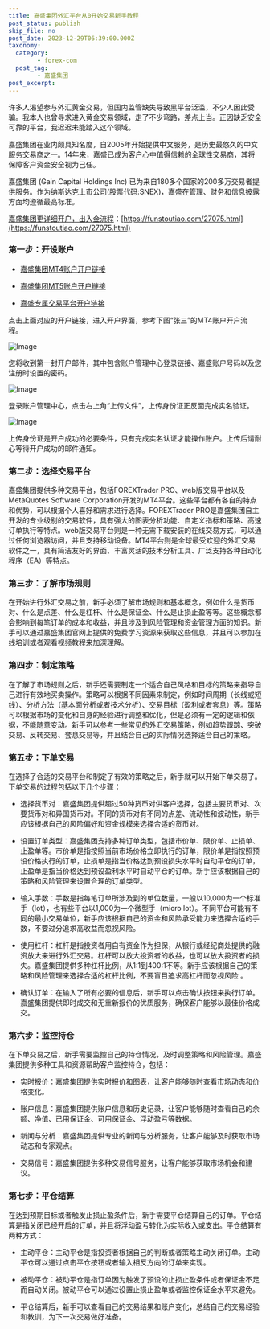 ```yaml
---
title: 嘉盛集团外汇平台从0开始交易新手教程
post_status: publish
skip_file: no
post_date: 2023-12-29T06:39:00.000Z
taxonomy:
  category:
        - forex-com
  post_tag:
        - 嘉盛集团
post_excerpt: 
---
```

许多人渴望参与外汇黄金交易，但国内监管缺失导致黑平台泛滥，不少人因此受骗。我本人也曾寻求进入黄金交易领域，走了不少弯路，差点上当。正因缺乏安全可靠的平台，我迟迟未能踏入这个领域。

嘉盛集团在业内颇具知名度，自2005年开始提供中文服务，是历史最悠久的中文服务交易商之一。14年来，嘉盛已成为客户心中值得信赖的全球性交易商，其将保障客户资金安全视为己任。

嘉盛集团 (Gain Capital Holdings Inc) 已为来自180多个国家的200多万交易者提供服务。作为纳斯达克上市公司(股票代码:SNEX)，嘉盛在管理、财务和信息披露方面均遵循最高标准。

[嘉盛集团更详细开户，出入金流程](https://funstoutiao.com/27075.html)：[https://funstoutiao.com/27075.html](https://funstoutiao.com/27075.html)

### 第一步：开设账户

* [嘉盛集团MT4账户开户链接](https://s.ssgg.net/jsmt4)

* [嘉盛集团MT5账户开户链接](https://s.ssgg.net/jsmt5)

* [嘉盛专属交易平台开户链接](https://s.ssgg.net/js)

点击上面对应的开户链接，进入开户界面，参考下图“张三”的MT4账户开户流程。

![Image](https://prod-files-secure.s3.us-west-2.amazonaws.com/39ed1227-6d7d-4570-be36-9ccd4a2c4241/7a167aea-686b-400d-af59-4e18eb607a40/640.png?X-Amz-Algorithm=AWS4-HMAC-SHA256&X-Amz-Content-Sha256=UNSIGNED-PAYLOAD&X-Amz-Credential=ASIAZI2LB4663XIDPICB%2F20250527%2Fus-west-2%2Fs3%2Faws4_request&X-Amz-Date=20250527T161310Z&X-Amz-Expires=3600&X-Amz-Security-Token=IQoJb3JpZ2luX2VjEJX%2F%2F%2F%2F%2F%2F%2F%2F%2F%2FwEaCXVzLXdlc3QtMiJGMEQCIAl0hivaBsxkcBVD1JkYhHAnBWEnfai2gfxvBRBQKEUuAiBe0%2FAYLA1bod6xCgeyQoPEE8nOxLke94EfLKeIYePMISr%2FAwheEAAaDDYzNzQyMzE4MzgwNSIMUysVj8fLoHuPNp0uKtwDssGptiUCvdtd8noYatEoLFUFrJe5VyUTZyNAcqk1HwLJ%2F4uPK%2BR%2B8c4uUPpdZa44sKICZzc70dGm7ZdPAM2KMrCJwaI2O990BPwq53XeeRHfjP%2FaeNVGFTKyJq2IM2dFTf5AXYzs8ZT%2F%2F%2FqrOQpGYt49q42EDSIsvrqTvxRPU6zg7CzJHjdb0KXLuOHVeVEwtgbDj95KkL7xHDK3sTr9d1nqX7LZh0dX%2BfTz3wZqvRfevZ5b%2BrxezNIRrzBYP7C2nBef5ZUeTq5Dx5DNvdqD24rA3zAaV%2BC8JsgOIYC3oyFSIxEBHYC%2F9clE%2FhBRFTN4rzIWy1o%2FoDp1nf%2FyB8BtT97C9RU0QIzFbBYbt3bkJicRCnp9%2FhAOaKOFy3WWKycK9Of%2BrtiloGUHNZHrMS8mZO7Q1RWnNmen1tUnuq9FiTp%2FN2P2v3lJyKJbbHpX20bPscu2eerAKuTNpQxuQdu%2F1cRWozjNnW3vQBeH7IdXrolLUs1c9JlrijtPdUoWdMd%2B6E2L%2BWUTKKwF6X6kHG%2FVvrpvp%2BmfLfgO64K56lyYvQ60dfj%2Fi0vMsBYhQnUrPUKq8ettyTByog%2Fs9YyL9%2FjA%2BbY4I5D%2FW0SUinZgk%2FrhGhzkgBVpW0Emu1mcubMwpe7WwQY6pgF4%2BZ9phey%2FREVXta7PDIV0c7XUSY4NbWSQ6WfpGbUZQrAkl%2FcZCyO05HiSDBlL%2FyGnt1563ZY%2Ba%2FkQz8Wmg36Yj49pNX%2B%2B9KX17SVBbw%2BGMPtd4jNUQXQPxgkH7nzoMfc6uNszZ0l5AL3hAPj17cJq7fxc%2B%2Bjv2G0t6YNChkR%2FJnTuRAxGHQLVA2ZWvFxmhLPmR04a0Xc5YeIrcT0lY%2FPtJytqND7K&X-Amz-Signature=16d9fc45dc9503e8b62d7602d5f451162cd7a08a8fa4f4994d746942810421b5&X-Amz-SignedHeaders=host&x-id=GetObject)

您将收到第一封开户邮件，其中包含账户管理中心登录链接、嘉盛账户号码以及您注册时设置的密码。

![Image](https://prod-files-secure.s3.us-west-2.amazonaws.com/39ed1227-6d7d-4570-be36-9ccd4a2c4241/eaa1c6b3-2877-4284-a0e1-530e222c27fb/image.png?X-Amz-Algorithm=AWS4-HMAC-SHA256&X-Amz-Content-Sha256=UNSIGNED-PAYLOAD&X-Amz-Credential=ASIAZI2LB4663XIDPICB%2F20250527%2Fus-west-2%2Fs3%2Faws4_request&X-Amz-Date=20250527T161310Z&X-Amz-Expires=3600&X-Amz-Security-Token=IQoJb3JpZ2luX2VjEJX%2F%2F%2F%2F%2F%2F%2F%2F%2F%2FwEaCXVzLXdlc3QtMiJGMEQCIAl0hivaBsxkcBVD1JkYhHAnBWEnfai2gfxvBRBQKEUuAiBe0%2FAYLA1bod6xCgeyQoPEE8nOxLke94EfLKeIYePMISr%2FAwheEAAaDDYzNzQyMzE4MzgwNSIMUysVj8fLoHuPNp0uKtwDssGptiUCvdtd8noYatEoLFUFrJe5VyUTZyNAcqk1HwLJ%2F4uPK%2BR%2B8c4uUPpdZa44sKICZzc70dGm7ZdPAM2KMrCJwaI2O990BPwq53XeeRHfjP%2FaeNVGFTKyJq2IM2dFTf5AXYzs8ZT%2F%2F%2FqrOQpGYt49q42EDSIsvrqTvxRPU6zg7CzJHjdb0KXLuOHVeVEwtgbDj95KkL7xHDK3sTr9d1nqX7LZh0dX%2BfTz3wZqvRfevZ5b%2BrxezNIRrzBYP7C2nBef5ZUeTq5Dx5DNvdqD24rA3zAaV%2BC8JsgOIYC3oyFSIxEBHYC%2F9clE%2FhBRFTN4rzIWy1o%2FoDp1nf%2FyB8BtT97C9RU0QIzFbBYbt3bkJicRCnp9%2FhAOaKOFy3WWKycK9Of%2BrtiloGUHNZHrMS8mZO7Q1RWnNmen1tUnuq9FiTp%2FN2P2v3lJyKJbbHpX20bPscu2eerAKuTNpQxuQdu%2F1cRWozjNnW3vQBeH7IdXrolLUs1c9JlrijtPdUoWdMd%2B6E2L%2BWUTKKwF6X6kHG%2FVvrpvp%2BmfLfgO64K56lyYvQ60dfj%2Fi0vMsBYhQnUrPUKq8ettyTByog%2Fs9YyL9%2FjA%2BbY4I5D%2FW0SUinZgk%2FrhGhzkgBVpW0Emu1mcubMwpe7WwQY6pgF4%2BZ9phey%2FREVXta7PDIV0c7XUSY4NbWSQ6WfpGbUZQrAkl%2FcZCyO05HiSDBlL%2FyGnt1563ZY%2Ba%2FkQz8Wmg36Yj49pNX%2B%2B9KX17SVBbw%2BGMPtd4jNUQXQPxgkH7nzoMfc6uNszZ0l5AL3hAPj17cJq7fxc%2B%2Bjv2G0t6YNChkR%2FJnTuRAxGHQLVA2ZWvFxmhLPmR04a0Xc5YeIrcT0lY%2FPtJytqND7K&X-Amz-Signature=6a4428fd6606043aeb88cdc1ca513d6fe1f772607329cd8e9c7f5d08f52fb610&X-Amz-SignedHeaders=host&x-id=GetObject)

登录账户管理中心，点击右上角“上传文件”，上传身份证正反面完成实名验证。

![Image](https://prod-files-secure.s3.us-west-2.amazonaws.com/39ed1227-6d7d-4570-be36-9ccd4a2c4241/54090639-09fc-46b4-a135-e0289f707147/image.png?X-Amz-Algorithm=AWS4-HMAC-SHA256&X-Amz-Content-Sha256=UNSIGNED-PAYLOAD&X-Amz-Credential=ASIAZI2LB4663XIDPICB%2F20250527%2Fus-west-2%2Fs3%2Faws4_request&X-Amz-Date=20250527T161310Z&X-Amz-Expires=3600&X-Amz-Security-Token=IQoJb3JpZ2luX2VjEJX%2F%2F%2F%2F%2F%2F%2F%2F%2F%2FwEaCXVzLXdlc3QtMiJGMEQCIAl0hivaBsxkcBVD1JkYhHAnBWEnfai2gfxvBRBQKEUuAiBe0%2FAYLA1bod6xCgeyQoPEE8nOxLke94EfLKeIYePMISr%2FAwheEAAaDDYzNzQyMzE4MzgwNSIMUysVj8fLoHuPNp0uKtwDssGptiUCvdtd8noYatEoLFUFrJe5VyUTZyNAcqk1HwLJ%2F4uPK%2BR%2B8c4uUPpdZa44sKICZzc70dGm7ZdPAM2KMrCJwaI2O990BPwq53XeeRHfjP%2FaeNVGFTKyJq2IM2dFTf5AXYzs8ZT%2F%2F%2FqrOQpGYt49q42EDSIsvrqTvxRPU6zg7CzJHjdb0KXLuOHVeVEwtgbDj95KkL7xHDK3sTr9d1nqX7LZh0dX%2BfTz3wZqvRfevZ5b%2BrxezNIRrzBYP7C2nBef5ZUeTq5Dx5DNvdqD24rA3zAaV%2BC8JsgOIYC3oyFSIxEBHYC%2F9clE%2FhBRFTN4rzIWy1o%2FoDp1nf%2FyB8BtT97C9RU0QIzFbBYbt3bkJicRCnp9%2FhAOaKOFy3WWKycK9Of%2BrtiloGUHNZHrMS8mZO7Q1RWnNmen1tUnuq9FiTp%2FN2P2v3lJyKJbbHpX20bPscu2eerAKuTNpQxuQdu%2F1cRWozjNnW3vQBeH7IdXrolLUs1c9JlrijtPdUoWdMd%2B6E2L%2BWUTKKwF6X6kHG%2FVvrpvp%2BmfLfgO64K56lyYvQ60dfj%2Fi0vMsBYhQnUrPUKq8ettyTByog%2Fs9YyL9%2FjA%2BbY4I5D%2FW0SUinZgk%2FrhGhzkgBVpW0Emu1mcubMwpe7WwQY6pgF4%2BZ9phey%2FREVXta7PDIV0c7XUSY4NbWSQ6WfpGbUZQrAkl%2FcZCyO05HiSDBlL%2FyGnt1563ZY%2Ba%2FkQz8Wmg36Yj49pNX%2B%2B9KX17SVBbw%2BGMPtd4jNUQXQPxgkH7nzoMfc6uNszZ0l5AL3hAPj17cJq7fxc%2B%2Bjv2G0t6YNChkR%2FJnTuRAxGHQLVA2ZWvFxmhLPmR04a0Xc5YeIrcT0lY%2FPtJytqND7K&X-Amz-Signature=08a8f64e9e78e9a8c69696b2e563918b2702f2579ced19758d57b89131b48ff5&X-Amz-SignedHeaders=host&x-id=GetObject)

上传身份证是开户成功的必要条件，只有完成实名认证才能操作账户。上传后请耐心等待开户成功的邮件通知。

### 第二步：选择交易平台

嘉盛集团提供多种交易平台，包括FOREXTrader PRO、web版交易平台以及MetaQuotes Software Corporation开发的MT4平台。这些平台都有各自的特点和优势，可以根据个人喜好和需求进行选择。FOREXTrader PRO是嘉盛集团自主开发的专业级别的交易软件，具有强大的图表分析功能、自定义指标和策略、高速订单执行等特点。web版交易平台则是一种无需下载安装的在线交易方式，可以通过任何浏览器访问，并且支持移动设备。MT4平台则是全球最受欢迎的外汇交易软件之一，具有简洁友好的界面、丰富灵活的技术分析工具、广泛支持各种自动化程序（EA）等特点。

### 第三步：了解市场规则

在开始进行外汇交易之前，新手必须了解市场规则和基本概念，例如什么是货币对、什么是点差、什么是杠杆、什么是保证金、什么是止损止盈等等。这些概念都会影响到每笔订单的成本和收益，并且涉及到风险管理和资金管理方面的知识。新手可以通过嘉盛集团官网上提供的免费学习资源来获取这些信息，并且可以参加在线培训或者观看视频教程来加深理解。

### 第四步：制定策略

在了解了市场规则之后，新手还需要制定一个适合自己风格和目标的策略来指导自己进行有效地买卖操作。策略可以根据不同因素来制定，例如时间周期（长线或短线）、分析方法（基本面分析或者技术分析）、交易目标（盈利或者套息）等。策略可以根据市场的变化和自身的经验进行调整和优化，但是必须有一定的逻辑和依据，不能随意变动。新手可以参考一些常见的外汇交易策略，例如趋势跟踪、突破交易、反转交易、套息交易等，并且结合自己的实际情况选择适合自己的策略。

### 第五步：下单交易

在选择了合适的交易平台和制定了有效的策略之后，新手就可以开始下单交易了。下单交易的过程包括以下几个步骤：

* 选择货币对：嘉盛集团提供超过50种货币对供客户选择，包括主要货币对、次要货币对和异国货币对。不同的货币对有不同的点差、流动性和波动性，新手应该根据自己的风险偏好和资金规模来选择合适的货币对。

* 设置订单类型：嘉盛集团支持多种订单类型，包括市价单、限价单、止损单、止盈单等。市价单是指按照当前市场价格立即执行的订单，限价单是指按照预设价格执行的订单，止损单是指当价格达到预设损失水平时自动平仓的订单，止盈单是指当价格达到预设盈利水平时自动平仓的订单。新手应该根据自己的策略和风险管理来设置合理的订单类型。

* 输入手数：手数是指每笔订单所涉及到的单位数量，一般以10,000为一个标准手（lot），也有些平台以1,000为一个微型手（micro lot）。不同平台可能有不同的最小交易单位，新手应该根据自己的资金和风险承受能力来选择合适的手数，不要过分追求高收益而忽视风险。

* 使用杠杆：杠杆是指投资者用自有资金作为担保，从银行或经纪商处提供的融资放大来进行外汇交易。杠杆可以放大投资者的收益，也可以放大投资者的损失。嘉盛集团提供多种杠杆比例，从1:1到400:1不等。新手应该根据自己的策略和风险管理来选择合适的杠杆比例，不要盲目追求高杠杆而忽视风险 。

* 确认订单：在输入了所有必要的信息后，新手可以点击确认按钮来执行订单。嘉盛集团提供即时成交和无重新报价的优质服务，确保客户能够以最佳价格成交。

### 第六步：监控持仓

在下单交易之后，新手需要监控自己的持仓情况，及时调整策略和风险管理。嘉盛集团提供多种工具和资源帮助客户监控持仓，包括：

* 实时报价：嘉盛集团提供实时报价和图表，让客户能够随时查看市场动态和价格变化。

* 账户信息：嘉盛集团提供账户信息和历史记录，让客户能够随时查看自己的余额、净值、已用保证金、可用保证金、浮动盈亏等数据。

* 新闻与分析：嘉盛集团提供专业的新闻与分析服务，让客户能够及时获取市场动态和专家观点。

* 交易信号：嘉盛集团提供多种交易信号服务，让客户能够获取市场机会和建议。

### 第七步：平仓结算

在达到预期目标或者触发止损止盈条件后，新手需要平仓结算自己的订单。平仓结算是指关闭已经开启的订单，并且将浮动盈亏转化为实际收入或支出。平仓结算有两种方式：

* 主动平仓：主动平仓是指投资者根据自己的判断或者策略主动关闭订单。主动平仓可以通过点击平仓按钮或者输入相反方向的订单来实现。

* 被动平仓：被动平仓是指订单因为触发了预设的止损止盈条件或者保证金不足而自动关闭。被动平仓可以通过设置止损止盈单或者监控保证金水平来避免。

* 平仓结算后，新手可以查看自己的交易结果和账户变化，总结自己的交易经验和教训，为下一次交易做好准备。